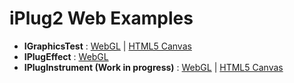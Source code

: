 # iPlug2 Web Examples


* **IGraphicsTest** : [WebGL](https://iplug2.github.io/webgl/IGraphicsTest/) | [HTML5 Canvas](https://iplug2.github.io/canvas/IGraphicsTest/)
* **IPlugEffect** : [WebGL](https://iplug2.github.io/webgl/IPlugEffect/)
* **IPlugInstrument (Work in progress)** : [WebGL](https://iplug2.github.io/webgl/IPlugInstrument/) | [HTML5 Canvas](https://iplug2.github.io/canvas/IPlugInstrument/)